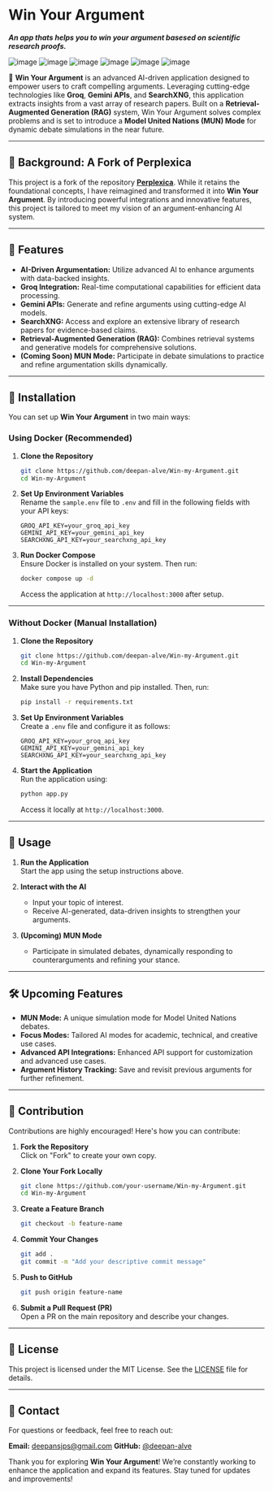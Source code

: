 
# Win Your Argument

***An app thats helps you to win your argument basesed on scientific research proofs.***


![image](https://github.com/user-attachments/assets/e6e72dae-06e9-4697-8820-0400e2949377)
![image](https://github.com/user-attachments/assets/9b213e15-3ed0-4d31-ba08-53e09b812f99)
![image](https://github.com/user-attachments/assets/cedbe295-537f-460b-865a-89930be4be2d)
![image](https://github.com/user-attachments/assets/a0fe98e8-7b92-4385-abd0-3be4e4ebf214)
![image](https://github.com/user-attachments/assets/8ce84f22-b289-4ac1-be3a-b7f7a91a6567)
![image](https://github.com/user-attachments/assets/6e033f33-0cf9-4760-8459-c41afd697606)






🚀 **Win Your Argument** is an advanced AI-driven application designed to empower users to craft compelling arguments. Leveraging cutting-edge technologies like **Groq**, **Gemini APIs**, and **SearchXNG**, this application extracts insights from a vast array of research papers. Built on a **Retrieval-Augmented Generation (RAG)** system, Win Your Argument solves complex problems and is set to introduce a **Model United Nations (MUN) Mode** for dynamic debate simulations in the near future.

---

## 📖 Background: A Fork of Perplexica

This project is a fork of the repository **[Perplexica](https://github.com/your-original-repo-link)**. While it retains the foundational concepts, I have reimagined and transformed it into **Win Your Argument**. By introducing powerful integrations and innovative features, this project is tailored to meet my vision of an argument-enhancing AI system.

---

## 🌟 Features

- **AI-Driven Argumentation:** Utilize advanced AI to enhance arguments with data-backed insights.
- **Groq Integration:** Real-time computational capabilities for efficient data processing.
- **Gemini APIs:** Generate and refine arguments using cutting-edge AI models.
- **SearchXNG:** Access and explore an extensive library of research papers for evidence-based claims.
- **Retrieval-Augmented Generation (RAG):** Combines retrieval systems and generative models for comprehensive solutions.
- **(Coming Soon) MUN Mode:** Participate in debate simulations to practice and refine argumentation skills dynamically.

---

## 🚀 Installation

You can set up **Win Your Argument** in two main ways:

### Using Docker (Recommended)

1. **Clone the Repository**  
   ```bash
   git clone https://github.com/deepan-alve/Win-my-Argument.git
   cd Win-my-Argument
   ```

2. **Set Up Environment Variables**  
   Rename the `sample.env` file to `.env` and fill in the following fields with your API keys:
   ```plaintext
   GROQ_API_KEY=your_groq_api_key
   GEMINI_API_KEY=your_gemini_api_key
   SEARCHXNG_API_KEY=your_searchxng_api_key
   ```

3. **Run Docker Compose**  
   Ensure Docker is installed on your system. Then run:
   ```bash
   docker compose up -d
   ```
   Access the application at `http://localhost:3000` after setup.

---

### Without Docker (Manual Installation)

1. **Clone the Repository**  
   ```bash
   git clone https://github.com/deepan-alve/Win-my-Argument.git
   cd Win-my-Argument
   ```

2. **Install Dependencies**  
   Make sure you have Python and pip installed. Then, run:
   ```bash
   pip install -r requirements.txt
   ```

3. **Set Up Environment Variables**  
   Create a `.env` file and configure it as follows:
   ```plaintext
   GROQ_API_KEY=your_groq_api_key
   GEMINI_API_KEY=your_gemini_api_key
   SEARCHXNG_API_KEY=your_searchxng_api_key
   ```

4. **Start the Application**  
   Run the application using:
   ```bash
   python app.py
   ```
   Access it locally at `http://localhost:3000`.

---

## 🔧 Usage

1. **Run the Application**  
   Start the app using the setup instructions above.

2. **Interact with the AI**  
   - Input your topic of interest.
   - Receive AI-generated, data-driven insights to strengthen your arguments.

3. **(Upcoming) MUN Mode**  
   - Participate in simulated debates, dynamically responding to counterarguments and refining your stance.

---

## 🛠️ Upcoming Features

- **MUN Mode:** A unique simulation mode for Model United Nations debates.
- **Focus Modes:** Tailored AI modes for academic, technical, and creative use cases.
- **Advanced API Integrations:** Enhanced API support for customization and advanced use cases.
- **Argument History Tracking:** Save and revisit previous arguments for further refinement.

---

## 🤝 Contribution

Contributions are highly encouraged! Here's how you can contribute:

1. **Fork the Repository**  
   Click on "Fork" to create your own copy.

2. **Clone Your Fork Locally**  
   ```bash
   git clone https://github.com/your-username/Win-my-Argument.git
   cd Win-my-Argument
   ```

3. **Create a Feature Branch**  
   ```bash
   git checkout -b feature-name
   ```

4. **Commit Your Changes**  
   ```bash
   git add .
   git commit -m "Add your descriptive commit message"
   ```

5. **Push to GitHub**  
   ```bash
   git push origin feature-name
   ```

6. **Submit a Pull Request (PR)**  
   Open a PR on the main repository and describe your changes.

---

## 📄 License

This project is licensed under the MIT License. See the [LICENSE](./LICENSE) file for details.

---

## 📧 Contact

For questions or feedback, feel free to reach out:

**Email:** deepansjps@gmail.com
**GitHub:** [@deepan-alve](https://github.com/deepan-alve)  

Thank you for exploring **Win Your Argument**! We’re constantly working to enhance the application and expand its features. Stay tuned for updates and improvements!
